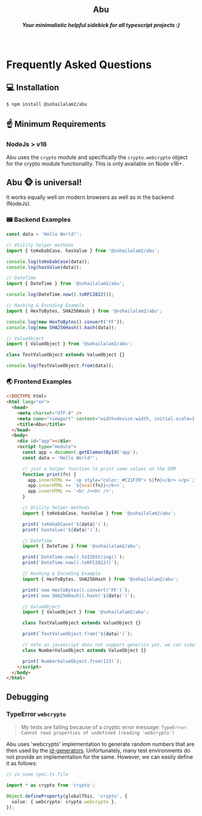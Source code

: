 <section align="center">
  <br />
  <h1>Abu</h1>
  <h5>Your minimalistic helpful sidekick for all typescript projects :)</h5>
  <br />
</section>

# Frequently Asked Questions

## 💻 Installation

```bash
$ npm install @sohailalam2/abu
```

## ☝️ Minimum Requirements

### NodeJs > v16

Abu uses the `crypto` module and specifically the `crypto.webcrypto` object for the crypto module functionality.
This is only available on Node v16+.

## Abu 🐵 is universal!

It works equally well on modern browsers as well as in the backend (NodeJs).

### 📟 Backend Examples

```ts
const data = 'Hello World!';

// Utility helper methods
import { toKebabCase, hasValue } from '@sohailalam2/abu';

console.log(toKebabCase(data));
console.log(hasValue(data));

// DateTime
import { DateTime } from '@sohailalam2/abu';

console.log(DateTime.now().toRFC2822());

// Hashing & Encoding Example
import { HexToBytes, SHA256Hash } from '@sohailalam2/abu';

console.log(new HexToBytes().convert('FF'));
console.log(new SHA256Hash().hash(data));

// ValueObject
import { ValueObject } from '@sohailalam2/abu';

class TestValueObject extends ValueObject {}

console.log(TestValueObject.from(data));
```

### 🌏 Frontend Examples

```html
<!DOCTYPE html>
<html lang="en">
  <head>
    <meta charset="UTF-8" />
    <meta name="viewport" content="width=device-width, initial-scale=1.0" />
    <title>Abu</title>
  </head>
  <body>
    <div id="app"></div>
    <script type="module">
      const app = document.getElementById('app');
      const data = 'Hello World!';

      // just a helper function to print some values on the DOM
      function print(fn) {
        app.innerHTML += `<p style="color: #C21F39"> ${fn}</br> </p>`;
        app.innerHTML += `${eval(fn)}</br>`;
        app.innerHTML += '<br /><hr />';
      }

      // Utility helper methods
      import { toKebabCase, hasValue } from '@sohailalam2/abu';

      print(`toKebabCase('${data}')`);
      print(`hasValue('${data}')`);

      // DateTime
      import { DateTime } from '@sohailalam2/abu';

      print(`DateTime.now().toISOString()`);
      print(`DateTime.now().toRFC2822()`);

      // Hashing & Encoding Example
      import { HexToBytes, SHA256Hash } from '@sohailalam2/abu';

      print(`new HexToBytes().convert('FF')`);
      print(`new SHA256Hash().hash('${data}')`);

      // ValueObject
      import { ValueObject } from '@sohailalam2/abu';

      class TextValueObject extends ValueObject {}

      print(`TextValueObject.from('${data}')`);

      // note as javascript does not support generics yet, we can simply use the default behavior
      class NumberValueObject extends ValueObject {}

      print(`NumberValueObject.from(123)`);
    </script>
  </body>
</html>
```

## Debugging

### TypeError `webcrypto`

> My tests are failing because of a cryptic error message:
> `TypeError: Cannot read properties of undefined (reading 'webcrypto')`

Abu uses 'webcrypto' implementation to generate random numbers that are then used by the [id-generators](./crypto/id-generators.md).
Unfortunately, many test environments do not provide an implementation for the same. However, we can easily define it as follows:

```ts
// in some spec.ts file

import * as crypto from 'crypto';

Object.defineProperty(globalThis, 'crypto', {
  value: { webcrypto: crypto.webcrypto },
});
```

